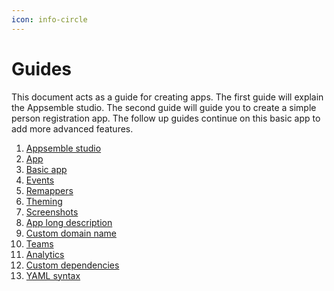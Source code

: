```yaml
---
icon: info-circle
---
```


# Guides

This document acts as a guide for creating apps. The first guide will explain the Appsemble studio.
The second guide will guide you to create a simple person registration app. The follow up guides
continue on this basic app to add more advanced features.

1. [Appsemble studio](studio.md)
2. [App](App.md)
3. [Basic app](basic-app.md)
4. [Events](events.md)
5. [Remappers](../04-remappers/)
6. [Theming](theming.md)
7. [Screenshots](screenshots.md)
8. [App long description](app-long-description.md)
9. [Custom domain name](dns.md)
10. [Teams](teams.md)
11. [Analytics](analytics.md)
12. [Custom dependencies](custom-dependencies.md)
13. [YAML syntax](yaml-syntax.mdx)
